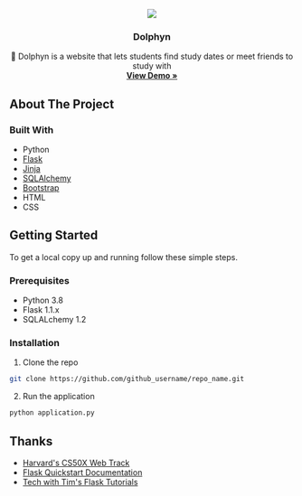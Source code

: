 <!-- PROJECT LOGO -->
<p align="center">
  <a href="ezgif.com-video-to-gif.gif.gif">
    <IMG SRC="ezgif.com-video-to-gif.gif.gif
">
  </a>

  <h3 align="center">Dolphyn</h3>

  <p align="center">
    🐬 Dolphyn is a website that lets students find study dates or meet friends to study with
    <br />
    <a href="https://www.youtube.com/watch?v=GkV7ON2_gdQ&ab_channel=MikeC"><strong>View Demo »</strong></a>
  </p>
</p>



<!-- ABOUT THE PROJECT -->
## About The Project

### Built With

* Python
* [Flask](https://flask.palletsprojects.com/en/1.1.x/)
* [Jinja](https://jinja.palletsprojects.com/en/2.11.x/)
* [SQLAlchemy](https://www.sqlalchemy.org/)
* [Bootstrap](https://getbootstrap.com/)
* HTML
* CSS



<!-- GETTING STARTED -->
## Getting Started

To get a local copy up and running follow these simple steps.

### Prerequisites

* Python 3.8
* Flask 1.1.x
* SQLALchemy 1.2

### Installation

1. Clone the repo
```sh
git clone https://github.com/github_username/repo_name.git
```

2. Run the application
```bash
python application.py
```


<!-- ACKNOWLEDGEMENTS -->
## Thanks

* [Harvard's CS50X Web Track](https://cs50.harvard.edu/x/2020/tracks/web/)
* [Flask Quickstart Documentation](https://flask.palletsprojects.com/en/1.1.x/quickstart/#quickstart)
* [Tech with Tim's Flask Tutorials](https://www.youtube.com/playlist?list=PLzMcBGfZo4-n4vJJybUVV3Un_NFS5EOgX)
